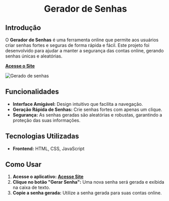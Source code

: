 <h1 align="center">Gerador de Senhas</h1>

## Introdução

O **Gerador de Senhas** é uma ferramenta online que permite aos usuários criar senhas fortes e seguras de forma rápida e fácil. Este projeto foi desenvolvido para ajudar a manter a segurança das contas online, gerando senhas únicas e aleatórias.

[**Acesse o Site**](https://pjt-gerador-senha.netlify.app/)

![Gerado de senhas](https://github.com/FernandoJesuss/Gerador_de_Senhas/blob/main/img/gerador%20de%20senhas.png)



## Funcionalidades

- **Interface Amigável:** Design intuitivo que facilita a navegação.
- **Geração Rápida de Senhas:** Crie senhas fortes com apenas um clique.
- **Segurança:** As senhas geradas são aleatórias e robustas, garantindo a proteção das suas informações.

## Tecnologias Utilizadas

- **Frontend:** HTML, CSS, JavaScript

## Como Usar

1. **Acesse o aplicativo:** [**Acesse Site**](https://fernandojesuss.github.io/Gerador_de_Senhas/)
2. **Clique no botão "Gerar Senha":** Uma nova senha será gerada e exibida na caixa de texto.
3. **Copie a senha gerada:** Utilize a senha gerada para suas contas online.
